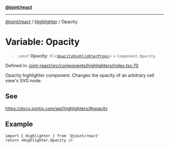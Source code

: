 [**@joint/react**](../../../../README.md)

***

[@joint/react](../../../../README.md) / [Highlighter](../README.md) / Opacity

# Variable: Opacity

> `const` **Opacity**: `FC`\<[`OpacityHighlighterProps`](../../../../interfaces/OpacityHighlighterProps.md)\> = `Component.Opacity`

Defined in: [joint-react/src/components/highlighters/index.tsx:70](https://github.com/samuelgja/joint/blob/main/packages/joint-react/src/components/highlighters/index.tsx#L70)

Opacity highlighter component.
Changes the opacity of an arbitrary cell view's SVG node.

## See

https://docs.jointjs.com/api/highlighters/#opacity

## Example

```tsx
import { Highlighter } from '@joint/react'
return <Highlighter.Opacity />
```
